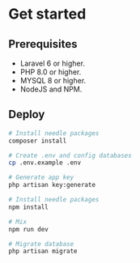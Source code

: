 # Get started

## Prerequisites
- Laravel 6 or higher.
- PHP 8.0 or higher.
- MYSQL 8 or higher.
- NodeJS and NPM.

## Deploy
```bash
# Install needle packages
composer install

# Create .env and config databases
cp .env.example .env

# Generate app key
php artisan key:generate

# Install needle packages
npm install

# Mix
npm run dev

# Migrate database
php artisan migrate
```
